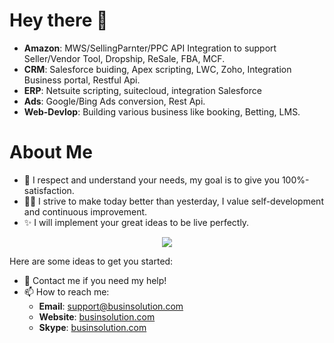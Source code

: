 # Hey there 👋

- **Amazon**: MWS/SellingParnter/PPC API Integration to support Seller/Vendor Tool, Dropship, ReSale, FBA, MCF. 
- **CRM**: Salesforce buiding, Apex scripting, LWC, Zoho, Integration Business portal, Restful Api.
- **ERP**: Netsuite scripting, suitecloud, integration Salesforce
- **Ads**: Google/Bing Ads conversion, Rest Api. 
- **Web-Devlop**: Building various business like booking, Betting, LMS.

# About Me
- 🚀 I respect and understand your needs, my goal is to give you 100%-satisfaction.
- 👨‍🎓 I strive to make today better than yesterday, I value self-development and continuous improvement.
- ✨ I will implement your great ideas to be live perfectly.

<p align="center">
<a href="https://github.com/businsolution/">
  <img align="center" src="https://github-readme-stats.vercel.app/api/wakatime?username=businsolution&langs_count=6&theme=radical&layout=compact" />
</a>
</p>

Here are some ideas to get you started:

- 💬 Contact me if you need my help!
- 📫 How to reach me:
  - **Email**: [support@businsolution.com](mailto:me@octoper.me)
  - **Website**: [businsolution.com](https://businsolution.com)
  - **Skype**: [businsolution.com](https://businsolution.com)
